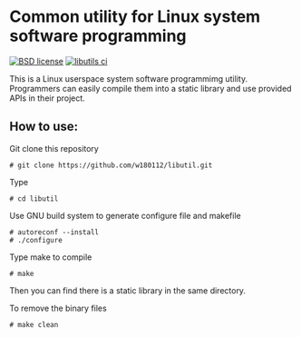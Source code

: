 # Common utility for Linux system software programming

[![BSD license](https://img.shields.io/badge/License-BSD-blue.svg)](https://opensource.org/licenses/BSD-3-Clause)
[![libutils ci](https://github.com/w180112/libutil/actions/workflows/ci.yml/badge.svg)](https://github.com/w180112/libutil/actions/workflows/ci.yml)

This is a Linux userspace system software programmimg utility. Programmers can easily compile them into a static library and use provided APIs in their project.

## How to use:

Git clone this repository

	# git clone https://github.com/w180112/libutil.git

Type

	# cd libutil

Use GNU build system to generate configure file and makefile

	# autoreconf --install
	# ./configure

Type make to compile

	# make

Then you can find there is a static library in the same directory.

To remove the binary files

	# make clean
